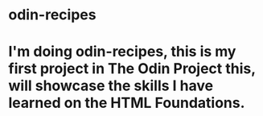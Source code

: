 # odin-recipes

# I'm doing odin-recipes, this is my first project in The Odin Project this, will showcase the skills I have learned on the HTML Foundations.
